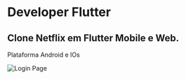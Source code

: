 # Developer Flutter

## Clone Netflix em Flutter Mobile e Web.
Plataforma Android e IOs
 
 ![Login Page](https://github.com/bvieira1/Clone_Netflix_Flutter/blob/main/assets/images/app.gif)
 
